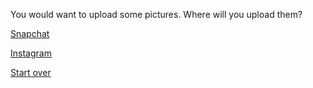 You would want to upload some pictures. Where will you upload them?

[Snapchat](../finalize.md)

[Instagram](../finalize2.md)

[Start over](../README.md)